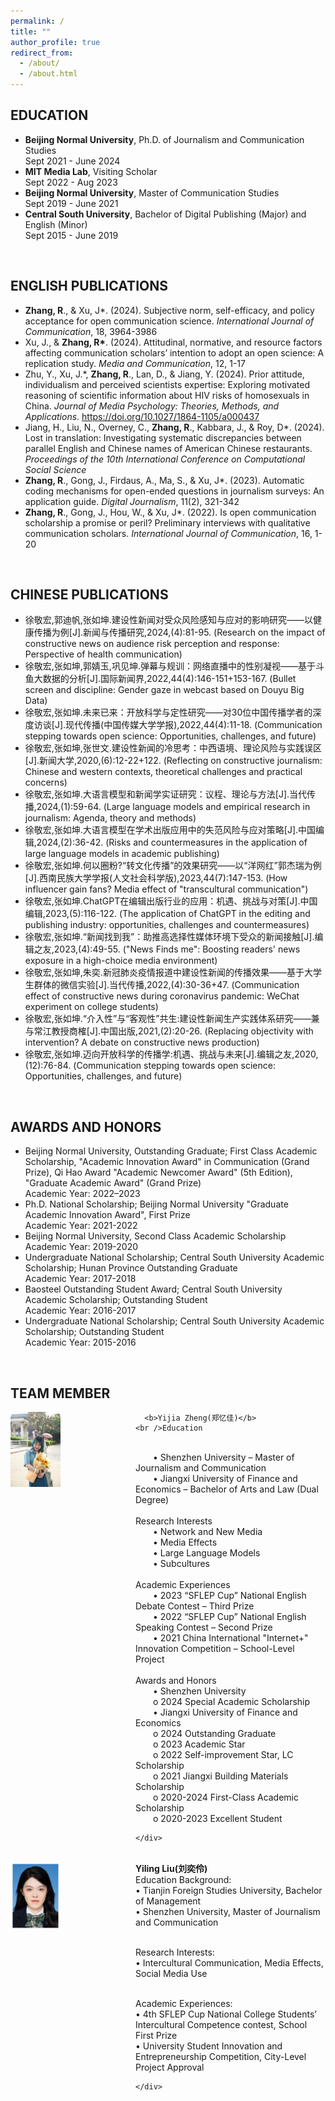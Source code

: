```yaml
---
permalink: /
title: ""
author_profile: true
redirect_from: 
  - /about/
  - /about.html
---
```


<span class='anchor' id='EDUCATION'></span>

EDUCATION
------
* **Beijing Normal University**, Ph.D. of Journalism and Communication Studies
  <br />Sept 2021 - June 2024
* **MIT Media Lab**, Visiting Scholar
  <br />Sept 2022 - Aug 2023
* **Beijing Normal University**, Master of Communication Studies
  <br />Sept 2019 - June 2021
* **Central South University**, Bachelor of Digital Publishing (Major) and English (Minor)
  <br />Sept 2015 - June 2019

<span class='anchor' id='ENGLISH PUBLICATIONS'></span>
<br />

ENGLISH PUBLICATIONS
------
* **Zhang, R**., & Xu, J\*. (2024). Subjective norm, self-efficacy, and policy acceptance for open communication science. *International Journal of Communication*, 18, 3964-3986  
* Xu, J., & **Zhang, R\***. (2024). Attitudinal, normative, and resource factors affecting communication scholars’ intention to adopt an open science: A replication study. *Media and Communication*, 12, 1-17  
* Zhu, Y., Xu, J.\*, **Zhang, R**., Lan, D., & Jiang, Y. (2024). Prior attitude, individualism and perceived scientists expertise: Exploring motivated reasoning of scientific information about HIV risks of homosexuals in China. *Journal of Media Psychology: Theories, Methods, and Applications*. https://doi.org/10.1027/1864-1105/a000437  
* Jiang, H., Liu, N., Overney, C., **Zhang, R**., Kabbara, J., & Roy, D\*. (2024). Lost in translation: Investigating systematic discrepancies between parallel English and Chinese names of American Chinese restaurants. *Proceedings of the 10th International Conference on Computational Social Science*  
* **Zhang, R**., Gong, J., Firdaus, A., Ma, S., & Xu, J\*. (2023). Automatic coding mechanisms for open-ended questions in journalism surveys: An application guide. *Digital Journalism*, 11(2), 321-342  
* **Zhang, R**., Gong, J., Hou, W., & Xu, J\*. (2022). Is open communication scholarship a promise or peril? Preliminary interviews with qualitative communication scholars. *International Journal of Communication*, 16, 1-20  
<span class='anchor' id='CHINESE PUBLICATIONS'></span>
<br />

CHINESE PUBLICATIONS
------
* 徐敬宏,郭迪帆,张如坤.建设性新闻对受众风险感知与应对的影响研究——以健康传播为例[J].新闻与传播研究,2024,(4):81-95. (Research on the impact of constructive news on audience risk perception and response: Perspective of health communication)
* 徐敬宏,张如坤,郭婧玉,巩见坤.弹幕与规训：网络直播中的性别凝视——基于斗鱼大数据的分析[J].国际新闻界,2022,44(4):146-151+153-167. (Bullet screen and discipline: Gender gaze in webcast based on Douyu Big Data)
* 徐敬宏,张如坤.未来已来：开放科学与定性研究——对30位中国传播学者的深度访谈[J].现代传播(中国传媒大学学报),2022,44(4):11-18. (Communication stepping towards open science: Opportunities, challenges, and future)
* 徐敬宏,张如坤,张世文.建设性新闻的冷思考：中西语境、理论风险与实践误区[J].新闻大学,2020,(6):12-22+122. (Reflecting on constructive journalism: Chinese and western contexts, theoretical challenges and practical concerns)
* 徐敬宏,张如坤.大语言模型和新闻学实证研究：议程、理论与方法[J].当代传播,2024,(1):59-64. (Large language models and empirical research in journalism: Agenda, theory and methods)
* 徐敬宏,张如坤.大语言模型在学术出版应用中的失范风险与应对策略[J].中国编辑,2024,(2):36-42. (Risks and countermeasures in the application of large language models in academic publishing)
* 徐敬宏,张如坤.何以圈粉?“转文化传播”的效果研究——以“洋网红”郭杰瑞为例[J].西南民族大学学报(人文社会科学版),2023,44(7):147-153. (How influencer gain fans? Media effect of "transcultural communication")
* 徐敬宏,张如坤.ChatGPT在编辑出版行业的应用：机遇、挑战与对策[J].中国编辑,2023,(5):116-122. (The application of ChatGPT in the editing and publishing industry: opportunities, challenges and countermeasures)
* 徐敬宏,张如坤.“新闻找到我”：助推高选择性媒体环境下受众的新闻接触[J].编辑之友,2023,(4):49-55. ("News Finds me": Boosting readers' news exposure in a high-choice media environment)
* 徐敬宏,张如坤,朱奕.新冠肺炎疫情报道中建设性新闻的传播效果——基于大学生群体的微信实验[J].当代传播,2022,(4):30-36+47. (Communication effect of constructive news during coronavirus pandemic: WeChat experiment on college students)
* 徐敬宏,张如坤.“介入性”与“客观性”共生:建设性新闻生产实践体系研究——兼与常江教授商榷[J].中国出版,2021,(2):20-26. (Replacing objectivity with intervention? A debate on constructive news production)
* 徐敬宏,张如坤.迈向开放科学的传播学:机遇、挑战与未来[J].编辑之友,2020,(12):76-84. (Communication stepping towards open science: Opportunities, challenges, and future)     

<span class='anchor' id='AWARDS AND HONORS'></span>
<br />

AWARDS AND HONORS 
------
* Beijing Normal University, Outstanding Graduate; First Class Academic Scholarship, "Academic Innovation Award" in Communication (Grand Prize), Qi Hao Award "Academic Newcomer Award" (5th Edition), "Graduate Academic Award" (Grand Prize)      
  Academic Year: 2022–2023
* Ph.D. National Scholarship; Beijing Normal University "Graduate Academic Innovation Award", First Prize  
  Academic Year: 2021-2022
* Beijing Normal University, Second Class Academic Scholarship 
  Academic Year: 2019-2020
* Undergraduate National Scholarship; Central South University Academic Scholarship; Hunan Province Outstanding Graduate  
  Academic Year: 2017-2018
* Baosteel Outstanding Student Award; Central South University Academic Scholarship; Outstanding Student  
  Academic Year: 2016-2017
* Undergraduate National Scholarship; Central South University Academic Scholarship; Outstanding Student  
  Academic Year: 2015-2016

<span class='anchor' id='ENGLISH LEVEL'></span>
<br />

TEAM MEMBER
------

<div class="wrapper">
    <div class="left1"><img src='../images/zhengyijia.jpg' alt="sym" width="40%"></div>
    <div class="right1">

      <b>Yijia Zheng(郑忆佳)</b>
    <br />Education
<br /><span style="display:block;text-indent:2em;">•	Shenzhen University – Master of Journalism and Communication</span>
<span style="display:block;text-indent:2em;">•	Jiangxi University of Finance and Economics – Bachelor of Arts and Law (Dual Degree)</span>
<br />Research Interests
<span style="display:block;text-indent:2em;">•	Network and New Media</span>
<span style="display:block;text-indent:2em;">•	Media Effects</span>
<span style="display:block;text-indent:2em;">•	Large Language Models</span>
<span style="display:block;text-indent:2em;">•	Subcultures</span>
<br />Academic Experiences
<span style="display:block;text-indent:2em;">•	2023 “SFLEP Cup” National English Debate Contest – Third Prize</span>
<span style="display:block;text-indent:2em;">•	2022 “SFLEP Cup” National English Speaking Contest – Second Prize</span>
<span style="display:block;text-indent:2em;">•	2021 China International "Internet+" Innovation Competition – School-Level Project</span>
<br />Awards and Honors
<span style="display:block;text-indent:2em;">•	Shenzhen University</span>
<span style="display:block;text-indent:2em;">o	2024 Special Academic Scholarship</span>
<span style="display:block;text-indent:2em;">•	Jiangxi University of Finance and Economics</span>
<span style="display:block;text-indent:2em;">o	2024 Outstanding Graduate</span>
<span style="display:block;text-indent:2em;">o	2023 Academic Star</span>
<span style="display:block;text-indent:2em;">o	2022 Self-improvement Star, LC Scholarship</span>
<span style="display:block;text-indent:2em;">o	2021 Jiangxi Building Materials Scholarship</span>
<span style="display:block;text-indent:2em;">o	2020-2024 First-Class Academic Scholarship</span>
<span style="display:block;text-indent:2em;">o	2020-2023 Excellent Student</span>

    </div>
</div>


<br />
<div class="wrapper">
    <div class="left1"><img src='../images/liuyiling.jpg' alt="sym" width="40%"></div>
    <div class="right1">
      <b>Yiling Liu(刘奕伶)</b>
<br />Education Background:
<br />•	Tianjin Foreign Studies University, Bachelor of Management
<br />•	Shenzhen University, Master of Journalism and Communication 

<br />Research Interests:
<br />•	Intercultural Communication, Media Effects, Social Media Use

<br />Academic Experiences:
<br />•	4th SFLEP Cup National College Students’ Intercultural Competence contest, School First Prize
<br />•	University Student Innovation and Entrepreneurship Competition, City-Level Project Approval


    </div>
</div>

<style>
    .left1{
        width:200px;
        float:left;
    }
    .right1{
        margin-left:200px;
    }
</style>



